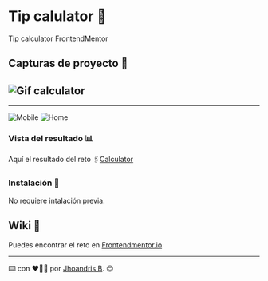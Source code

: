 # Tip calulator 🧮

Tip calculator FrontendMentor

## Capturas de proyecto 📸

## ![Gif calculator](https://i.imgur.com/39cg9Md.gif)

---

![Mobile](https://imgur.com/gWDPsDR.png "Mobile")
![Home](https://imgur.com/XftjPTE.png "Home")

### Vista del resultado 📊

Aquí el resultado del reto 🖇️[Calculator](andybaronp.github.io/tip-calculator/)

### Instalación 🔧

No requiere intalación previa.

## Wiki 📖

Puedes encontrar el reto en [Frontendmentor.io](https://www.frontendmentor.io/challenges/tip-calculator/)

---

⌨️ con ❤️💪🏻 por [Jhoandris B](https://github.com/andybaronp). 😊
